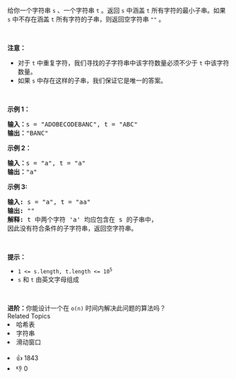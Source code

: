 <p>给你一个字符串 <code>s</code> 、一个字符串 <code>t</code> 。返回 <code>s</code> 中涵盖 <code>t</code> 所有字符的最小子串。如果 <code>s</code> 中不存在涵盖 <code>t</code> 所有字符的子串，则返回空字符串 <code>""</code> 。</p>

<p> </p>

<p><strong>注意：</strong></p>

<ul>
	<li>对于 <code>t</code> 中重复字符，我们寻找的子字符串中该字符数量必须不少于 <code>t</code> 中该字符数量。</li>
	<li>如果 <code>s</code> 中存在这样的子串，我们保证它是唯一的答案。</li>
</ul>

<p> </p>

<p><strong>示例 1：</strong></p>

<pre>
<strong>输入：</strong>s = "ADOBECODEBANC", t = "ABC"
<strong>输出：</strong>"BANC"
</pre>

<p><strong>示例 2：</strong></p>

<pre>
<strong>输入：</strong>s = "a", t = "a"
<strong>输出：</strong>"a"
</pre>

<p><strong>示例 3:</strong></p>

<pre>
<strong>输入:</strong> s = "a", t = "aa"
<strong>输出:</strong> ""
<strong>解释:</strong> t 中两个字符 'a' 均应包含在 s 的子串中，
因此没有符合条件的子字符串，返回空字符串。</pre>

<p> </p>

<p><strong>提示：</strong></p>

<ul>
	<li><code>1 <= s.length, t.length <= 10<sup>5</sup></code></li>
	<li><code>s</code> 和 <code>t</code> 由英文字母组成</li>
</ul>

<p> </p>
<strong>进阶：</strong>你能设计一个在 <code>o(n)</code> 时间内解决此问题的算法吗？<div><div>Related Topics</div><div><li>哈希表</li><li>字符串</li><li>滑动窗口</li></div></div><br><div><li>👍 1843</li><li>👎 0</li></div>
